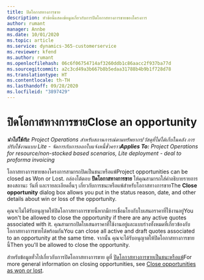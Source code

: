 ```yaml
---
title: ปิดโอกาสทางการขาย
description: หัวข้อนี้แสดงข้อมูลเกี่ยวกับการปิดโอกาสทางการขายของโครงการ
author: rumant
manager: Annbe
ms.date: 10/01/2020
ms.topic: article
ms.service: dynamics-365-customerservice
ms.reviewer: kfend
ms.author: rumant
ms.openlocfilehash: 06c6f06754714af3260ddb1c86aacc2f937ba77d
ms.sourcegitcommit: a2c3cd49a3b667b8b5edaa31788b4b9b1f728d78
ms.translationtype: HT
ms.contentlocale: th-TH
ms.lasthandoff: 09/28/2020
ms.locfileid: "3897429"
---
```

# <a name="close-an-opportunity"></a><span data-ttu-id="9d25d-103">ปิดโอกาสทางการขาย</span><span class="sxs-lookup"><span data-stu-id="9d25d-103">Close an opportunity</span></span>

<span data-ttu-id="9d25d-104">_**นำไปใช้กับ:** Project Operations สำหรับสถานการณ์ตามทรัพยากร/วัสดุที่ไม่ได้เก็บในคลัง การปรับใช้งานแบบ Lite - จัดการกับการออกใบแจ้งหนี้ชั่วคราว_</span><span class="sxs-lookup"><span data-stu-id="9d25d-104">_**Applies To:** Project Operations for resource/non-stocked based scenarios, Lite deployment - deal to proforma invoicing_</span></span>

<span data-ttu-id="9d25d-105">โอกาสทางการขายของโครงการสามารถปิดเป็นชนะหรือแพ้</span><span class="sxs-lookup"><span data-stu-id="9d25d-105">Project opportunities can be closed as Won or Lost.</span></span> <span data-ttu-id="9d25d-106">กล่องโต้ตอบ **ปิดโอกาสทางการขาย** ให้คุณสามารถใส่คำอธิบายรายการของสถานะ วันที่ และรายละเอียดอื่นๆ เกี่ยวกับการชนะหรือแพ้สำหรับโอกาสทางการขาย</span><span class="sxs-lookup"><span data-stu-id="9d25d-106">The **Close opportunity** dialog box allows you put in the status reason, date, and other details about win or loss of the opportunity.</span></span>

<span data-ttu-id="9d25d-107">คุณจะไม่ได้รับอนุญาตให้ปิดโอกาสทางการขายนี้หากมีการเชื่อมโยงกับใบเสนอราคาที่ใช้งานอยู่</span><span class="sxs-lookup"><span data-stu-id="9d25d-107">You won't be allowed to close the opportunity if there are any active quotes associated with it.</span></span> <span data-ttu-id="9d25d-108">คุณสามารถปิดใบเสนอราคาที่ใช้งานอยู่และแบบร่างทั้งหมดที่เกี่ยวข้องกับโอกาสทางการขายได้พร้อมกัน</span><span class="sxs-lookup"><span data-stu-id="9d25d-108">You can close all active and draft quotes associated to an opportunity at the same time.</span></span> <span data-ttu-id="9d25d-109">จากนั้น คุณจะได้รับอนุญาตให้ปิดโอกาสทางการขายนี้</span><span class="sxs-lookup"><span data-stu-id="9d25d-109">Then you'll be allowed to close the opportunity.</span></span>

<span data-ttu-id="9d25d-110">สำหรับข้อมูลทั่วไปเกี่ยวกับการปิดโอกาสทางการขาย ดูที่ [ปิดโอกาสทางการขายเป็นชนะหรือแพ้](https://docs.microsoft.com/dynamics365/sales-enterprise/close-opportunity-won-lost-sales)</span><span class="sxs-lookup"><span data-stu-id="9d25d-110">For more general information on closing opportunities, see [Close opportunities as won or lost](https://docs.microsoft.com/dynamics365/sales-enterprise/close-opportunity-won-lost-sales).</span></span>
